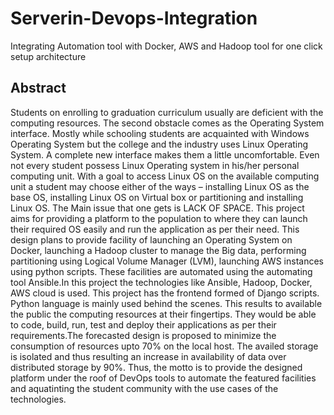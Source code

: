 # Serverin-Devops-Integration
Integrating Automation tool with Docker, AWS and Hadoop tool for one click setup architecture
## Abstract
  Students on enrolling to graduation curriculum usually are
deficient with the computing resources. The second obstacle comes as the
Operating System interface. Mostly while schooling students are acquainted
with Windows Operating System but the college and the industry uses Linux
Operating System. A complete new interface makes them a little
uncomfortable. Even not every student possess Linux Operating system in
his/her personal computing unit.
  With a goal to access Linux OS on the available computing unit a
student may choose either of the ways – installing Linux OS as the base OS,
installing Linux OS on Virtual box or partitioning and installing Linux OS. The
Main issue that one gets is LACK OF SPACE. This project aims for providing
a platform to the population to where they can launch their required OS
easily and run the application as per their need.
  This design plans to provide facility of launching an Operating System
on Docker, launching a Hadoop cluster to manage the Big data, performing
partitioning using Logical Volume Manager (LVM), launching AWS instances
using python scripts. These facilities are automated using the automating
tool Ansible.In this project the technologies like Ansible, Hadoop, Docker,
AWS cloud is used. This project has the frontend formed of Django scripts.
Python language is mainly used behind the scenes.
  This results to available the public the computing resources at their
fingertips. They would be able to code, build, run, test and deploy their
applications as per their requirements.The forecasted design is proposed to
minimize the consumption of resources upto 70% on the local host. The
availed storage is isolated and thus resulting an increase in availability of
data over distributed storage by 90%. Thus, the motto is to provide the
designed platform under the roof of DevOps tools to automate the featured
facilities and aquatinting the student community with the use cases of the
technologies.
